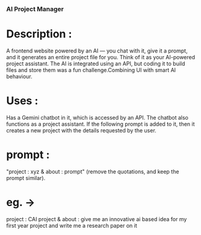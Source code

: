 ### AI Project Manager
# Description :
A frontend website powered by an AI — you chat with it, give it a prompt, and it generates an entire project file for you.
Think of it as your AI-powered project assistant. The AI is integrated using an API, but coding it to build files and store them was a fun challenge.Combining UI with smart AI behaviour.

# Uses :
Has a Gemini chatbot in it, which is accessed by an API.
The chatbot also functions as a project assistant.
If the following prompt is added to it, then it creates a new project with the details requested by the user.

# prompt :
"project : xyz & about : prompt" (remove the quotations, and keep the prompt similar).

# eg. ->
project : CAI project & about : give me an innovative ai based idea for my first year project and write me a research paper on it
